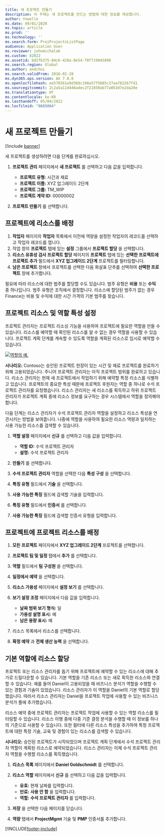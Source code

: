 ```yaml
---
title: 새 프로젝트 만들기
description: 이 주제는 새 프로젝트를 만드는 방법에 대한 정보를 제공합니다.
author: Yowelle
ms.date: 09/01/2020
ms.topic: article
ms.prod: ''
ms.technology: ''
ms.search.form: ProjProjectsListPage
audience: Application User
ms.reviewer: johnmichalak
ms.custom: 82022
ms.assetid: bd2fb375-84c6-428a-8e54-f0f719045898
ms.search.region: Global
ms.author: andchoi
ms.search.validFrom: 2016-02-28
ms.dyn365.ops.version: AX 7.0.0
ms.openlocfilehash: ee576561e9d360c198a57f5885c27aa782267fd1
ms.sourcegitcommit: 2c2a5a11d446adec2f21030ab77a053d7e2da28e
ms.translationtype: HT
ms.contentlocale: ko-KR
ms.lasthandoff: 05/04/2022
ms.locfileid: "8685064"
---
```

# <a name="create-a-new-project"></a>새 프로젝트 만들기

[!include [banner](../includes/banner.md)]

새 프로젝트를 생성하려면 다음 단계를 완료하십시오.

1. **프로젝트 관리** 페이지에서 **새 프로젝트** 를 선택하고 다음 값을 입력합니다.

    - **프로젝트 유형:** 시간과 재료
    - **프로젝트 이름:** XYZ 업그레이드 2단계
    - **프로젝트 그룹:** TM\_WIP
    - **프로젝트 계약 ID:** 00000002

2. **프로젝트 만들기** 를 선택합니다.

## <a name="assign-a-resource-to-a-project"></a>프로젝트에 리소스를 배정

1. **작업자** 페이지의 **작업자** 목록에서 이전에 역량을 설정한 작업자의 레코드를 선택하고 작업자 레코드를 엽니다.
2. 작업 창의 **프로젝트** 탭에 있는 **설정** 그룹에서 **프로젝트 할당** 을 선택합니다.
3. **리소스 유휴성 검사 프로젝트 할당** 페이지의 **프로젝트** 탭에 있는 **선택한 프로젝트에 프로젝트 추가** 필드에서 **XYZ 업그레이드 2단계** 프로젝트를 필터링합니다.
4. **남은 프로젝트** 창에서 프로젝트를 선택한 다음 화살표 단추를 선택하여 **선택한 프로젝트** 창에 추가합니다.

필요에 따라 리소스에 대한 범주를 할당할 수도 있습니다. 범주 유형은 **비용** 또는 **수익** 중 하나입니다. 범주 유형은 조직에서 결정합니다. 리소스에 할당된 범주가 없는 경우 Finance는 비용 및 수익에 대한 시간 가격의 기본 범주를 찾습니다.

## <a name="set-up-project-resource-and-role-characteristics"></a>프로젝트 리소스 및 역할 특성 설정

프로젝트 관리자는 프로젝트 리소싱 기능을 사용하여 프로젝트에 필요한 역할을 만들 수 있습니다. 리소스를 예약할 때 확인된 리소스를 알 수 없는 경우 역할을 사용할 수 있습니다. 프로젝트 계획 단계를 계속할 수 있도록 역할을 계획된 리소스로 임시로 예약할 수 있습니다.

[![역할의 예.](./media/projectresourcing05.jpg)](./media/projectresourcing05.jpg) 

**시나리오:** Contoso는 승인된 프로젝트 헌장이 있는 시간 및 재료 프로젝트를 완료하기 위해 고용되었습니다. 주니어 프로젝트 관리자는 아직 프로젝트 범위를 완료하고 있습니다. 리소스 관리자는 현재 새 프로젝트에서 작업하기 위해 예약할 특정 리소스를 식별하고 있습니다. 프로젝트의 중요한 특성 때문에 프로젝트 후원자는 역할 중 하나로 수석 프로젝트 관리자를 요청했습니다. 리소스 관리자는 새 리소스를 획득하고 하위 프로젝트 관리자가 프로젝트 계획 중에 리소스 정보를 요구하는 경우 시스템에서 역할을 정의해야 합니다.

다음 단계는 리소스 관리자가 수석 프로젝트 관리자 역할을 설정하고 리소스 특성을 연관시키는 방법을 보여줍니다. 나중에 역할을 사용하여 필요한 리소스 역량과 일치하는 사용 가능한 리소스를 검색할 수 있습니다.

1. **역할 설정** 페이지에서 **신규** 를 선택하고 다음 값을 입력합니다.

    - **역할 ID:** 수석 프로젝트 관리자
    - **설명:** 수석 프로젝트 관리자

2. **만들기** 를 선택합니다.
3. **수석 프로젝트 관리자** 역할을 선택한 다음 **특성 구성** 을 선택합니다.
4. **특징 유형** 필드에서 **기술** 을 선택합니다.
5. **사용 가능한 특징** 필드에 검색할 기술을 입력합니다.
6. **특징 유형** 필드에서 **인증서** 를 선택합니다.
7. **사용 가능한 특징** 필드에 검색할 인증서 유형을 입력합니다.

## <a name="assign-a-project-resource-to-a-project"></a>프로젝트에 프로젝트 리소스를 배정

1. **모든 프로젝트** 페이지에서 **XYZ 업그레이드 2단계** 프로젝트를 선택합니다.
2. **프로젝트 팀 및 일정** 탭에서 **추가** 를 선택합니다.
3. **역할** 필드에서 **팀 구성원** 을 선택합니다.
4. **일정에서 예약** 을 선택합니다.
5. **리소스 가용성** 페이지에서 **설정 보기** 를 선택합니다.
6. **보기 설정 조정** 페이지에서 다음 값을 입력합니다.

    - **날짜 범위 보기 형식:** 일
    - **가용성 설명 표시:** 예
    - **남은 용량 표시:** 예

7. 리소스 목록에서 리소스를 선택합니다.
8. **확정 예약** 과 **전체 생산 능력** 을 선택합니다.

## <a name="assign-a-resource-to-a-default-role"></a>기본 역할에 리소스 할당

프로젝트 또는 리소스 관리자를 돕기 위해 프로젝트에 예약할 수 있는 리소스에 대해 추가로 드릴다운할 수 있습니다. 기본 역할을 기존 리소스 또는 새로 획득한 리소스와 연결할 수 있습니다. 예를 들어 Daniel이 고용되었을 때 비즈니스 분석가 역할을 수행할 수 있는 경험과 기술이 있었습니다. 리소스 관리자가 이 역할을 Daniel의 기본 역할로 할당했습니다. 따라서 리소스 관리자는 Daniel을 프로젝트 작업에 사용할 수 있는 비즈니스 분석가 풀에 추가했습니다.

리소스 예약 중에 프로젝트 관리자는 프로젝트 작업에 사용할 수 있는 역할 리소스를 필터링할 수 있습니다. 리소스 이행 중에 다중 기준 결정 분석을 수행할 때 이 정보를 하나의 기준으로 사용할 수 있습니다. 또한 필터에 다른 리소스 특성을 추가하여 특정 프로젝트에 대한 특정 기술, 교육 및 경험이 있는 리소스를 검색할 수 있습니다.

**시나리오:** 승인된 프로젝트가 시작되었으며 프로젝트 계획 단계에서 수석 프로젝트 관리자 역할이 계획된 리소스로 예약되었습니다. 리소스 관리자는 이제 수석 프로젝트 관리자 역할을 수행할 리소스를 획득했습니다.

1. **리소스 목록** 페이지에서 **Daniel Goldschmidt** 를 선택합니다.
2. **리소스 역할** 페이지에서 **신규** 를 선택하고 다음 값을 입력합니다.

    - **유효:** 현재 날짜를 입력합니다.
    - **만료:** **사용 안 함** 을 입력합니다.
    - **역할:** **수석 프로젝트 관리자** 를 입력합니다.

3. **저장** 을 선택한 다음 페이지를 닫습니다.
4. **역량** 탭에서 **ProjectMgmt** 기술 및 **PMP** 인증서를 추가합니다.


[!INCLUDE[footer-include](../includes/footer-banner.md)]